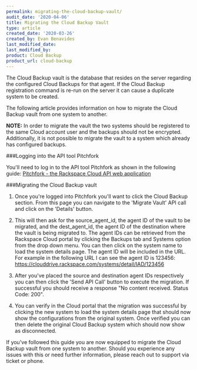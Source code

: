 ```yaml
---
permalink: migrating-the-cloud-backup-vault/
audit_date: '2020-04-06'
title: Migrating the Cloud Backup Vault
type: article
created_date: '2020-03-26'
created_by: Evan Benavides
last_modified_date:
last_modified_by:
product: Cloud Backup
product_url: cloud-backup
---
```


The Cloud Backup vault is the database that resides on the server regarding the configured Cloud Backups for that agent. If the Cloud Backup registration command is re-run on the server it can cause a duplicate system to be created.

The following article provides information on how to migrate the Cloud Backup vault from one system to another.

**NOTE:** In order to migrate the vault the two systems should be registered to the same Cloud account user and the backups should not be encrypted. Additionally, it is not possible to migrate the vault to a system which already has configured backups.

###Logging into the API tool Pitchfork

You'll need to log in to the API tool Pitchfork as shown in the following guide:
[Pitchfork - the Rackspace Cloud API web application](https://support.rackspace.com/how-to/pitchfork-the-rackspace-cloud-api-web-application/)

###Migrating the Cloud Backup vault

1. Once you're logged into Pitchfork you'll want to click the Cloud Backup section. From this page you can navigate to the 'Migrate Vault' API call and click on the 'Details' button. 

2. This will then ask for the source_agent_id, the agent ID of the vault to be migrated, and the dest_agent_id, the agent ID of the destination where the vault is being migrated to. The agent IDs can be retrieved from the Rackspace Cloud portal by clicking the Backups tab and Systems option from the drop down menu. You can then click on the system name to load the system details page. The agent ID will be included in the URL. For example in the following URL I can see the agent ID is 123456: https://clouddrive.rackspace.com/systems/detail/IAD/123456

3. After you've placed the source and destination agent IDs respectively you can then click the 'Send API Call' button to execute the migration. If successful you should receive a response "No content received. Status Code: 200".

4. You can verify in the Cloud portal that the migration was successful by clicking the new system to load the system details page that should now show the configurations from the original system. Once verified you can then delete the original Cloud Backup system which should now show as disconnected.

If you've followed this guide you are now equipped to migrate the Cloud Backup vault from one system to another. Should you experience any issues with this or need further information, please reach out to support via ticket or phone.
